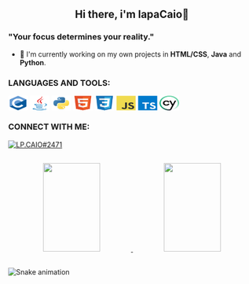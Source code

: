 
<!--APRESENTATION-->
<div>
  <h2 align="center">Hi there, i'm lapaCaio👋</h2>
  <h3>"Your focus determines your reality."</h3>
</div>

- 🤖 I'm currently working on my own projects in **HTML/CSS**, **Java** and **Python**.

<div style="display: inline_block">
  <div>
    <h3>LANGUAGES AND TOOLS:</h3>
  </div>
  <img align="center" alt="C" height="30" width="40" src="https://raw.githubusercontent.com/devicons/devicon/master/icons/c/c-original.svg">
  <img align="center" alt="Java" height="30" width="40" src="https://raw.githubusercontent.com/devicons/devicon/master/icons/java/java-original.svg">
  <img align="center" alt="Python" height="30" width="40" src="https://raw.githubusercontent.com/devicons/devicon/master/icons/python/python-original.svg">
  <img align="center" alt="HTML" height="30" width="40" src="https://raw.githubusercontent.com/devicons/devicon/master/icons/html5/html5-original.svg">
  <img align="center" alt="CSS" height="30" width="40" src="https://raw.githubusercontent.com/devicons/devicon/master/icons/css3/css3-original.svg">
  <img align="center" alt="Javascript" height="30" width="40" src="https://raw.githubusercontent.com/devicons/devicon/master/icons/javascript/javascript-original.svg">
  <img align="center" alt="Typescript" height="30" width="40" src="https://raw.githubusercontent.com/devicons/devicon/master/icons/typescript/typescript-original.svg">
  <img align="center" alt="_" height="30" width="40" src="https://raw.githubusercontent.com/devicons/devicon/master/icons/cypressio/cypressio-original.svg">
</div>

<div>
  <h3 align="left">CONNECT WITH ME:</h3>
  <div align="left">
    <a href="https://discord.gg/LP.CAIO#2471" target="blank">
      <img align="center" alt="LP.CAIO#2471" src="https://raw.githubusercontent.com/rahuldkjain/github-profile-readme-generator/master/src/images/icons/Social/discord.svg" height="30" width="40" />
    </a>
  </div>
</div>

##

<!--GITHUB STATS-->
<div align="center">
  <a href="https://github.com/lapaCaio">
  <img height="180em" width="48%" src="https://github-readme-stats.vercel.app/api?username=lapaCaio&show_icons=true&theme=dracula&include_all_commits=true&count_private=true"/>  
  <img height="180em" width="48%" src="https://github-readme-stats.vercel.app/api/top-langs/?username=lapaCaio&layout=compact&langs_count=16&theme=dracula"/>
  </a>
</div>

##

  ![Snake animation](https://github.com/lapaCaio/lapaCaio/blob/output/github-contribution-grid-snake.svg)

